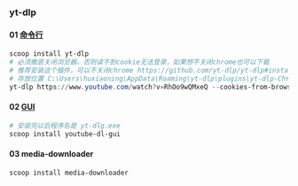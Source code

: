 ### yt-dlp
#### 01 [命令行](https://github.com/yt-dlp/yt-dlp)
```powershell
scoop install yt-dlp
# 必须撤底关闭浏览器，否则读不到cookie无法登录，如果想不关闭chrome也可以下载
# 推荐安装这个插件，可以不关闭chrome https://github.com/yt-dlp/yt-dlp#installing-plugins
# 存放位置 C:\Users\huxiaoning\AppData\Roaming\yt-dlp\plugins\yt-dlp-ChromeCookieUnlock
yt-dlp https://www.youtube.com/watch?v=RhOo9wQMxeQ --cookies-from-browser chrome

```

#### 02 [GUI](https://github.com/oleksis/youtube-dl-gui)
```powershell
# 安装完以后程序名是 yt-dlg.exe
scoop install youtube-dl-gui
```


#### 03 media-downloader
```powershell
scoop install media-downloader
```